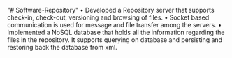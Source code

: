 "# Software-Repository" 
•	Developed a Repository server that supports check-in, check-out, versioning and browsing of files.
•	Socket based communication is used for message and file transfer among the servers.
•	Implemented a NoSQL database that holds all the information regarding the files in the repository. It supports querying on database and persisting and restoring back the database from xml.

